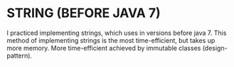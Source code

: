 # STRING (BEFORE JAVA 7)
 I practiced implementing strings, which uses in versions before java 7. This method of implementing strings is the most time-efficient, but takes up more memory. More time-efficient achieved by immutable classes (design-pattern).
